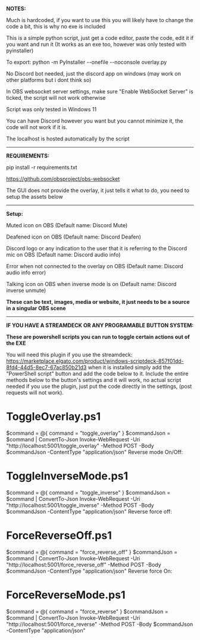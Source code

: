 **NOTES:**

Much is hardcoded, if you want to use this you will likely have to change the code a bit, this is why no exe is included

This is a simple python script, just get a code editor, paste the code, edit it if you want and run it (It works as an exe too, however was only tested with pyinstaller)

To export: python -m PyInstaller --onefile --noconsole overlay.py

No Discord bot needed, just the discord app on windows (may work on other platforms but i dont think so)

In OBS websocket server settings, make sure "Enable WebSocket Server" is ticked, the script will not work otherwise

Script was only tested in Windows 11

You can have Discord however you want but you cannot minimize it, the code will not work if it is.

The localhost is hosted automatically by the script

-------------

**REQUIREMENTS:**

pip install -r requirements.txt

https://github.com/obsproject/obs-websocket

The GUI does not provide the overlay, it just tells it what to do, you need to setup the assets below

------------------------
**Setup:**

Muted icon on OBS (Default name: Discord Mute)

Deafened icon on OBS (Default name: Discord Deafen)

Discord logo or any indication to the user that it is referring to the Discord mic on OBS (Default name: Discord audio info)

Error when not connected to the overlay on OBS (Default name: Discord audio info error)

Talking icon on OBS when inverse mode is on (Default name: Discord inverse unmute)

**These can be text, images, media or website, it just needs to be a source in a singular OBS scene**

------------------------

**IF YOU HAVE A STREAMDECK OR ANY PROGRAMABLE BUTTON SYSTEM:**

**These are powershell scripts you can run to toggle certain actions out of the EXE**

You will need this plugin if you use the streamdeck: https://marketplace.elgato.com/product/windows-scriptdeck-857f01dd-8fd4-44d5-8ec7-67ac850b21d3 when it is installed simply add the "PowerShell script" button and add the code below to it. Include the entire methods below to the button's settings and it will work, no actual script needed if you use the plugin, just put the code directly in the settings, (post requests will not work).

# ToggleOverlay.ps1
$command = @{
    command = "toggle_overlay"
}
$commandJson = $command | ConvertTo-Json
Invoke-WebRequest -Uri "http://localhost:5001/toggle_overlay" -Method POST -Body $commandJson -ContentType "application/json"
Reverse mode On/Off:
# ToggleInverseMode.ps1
$command = @{
    command = "toggle_inverse"
}
$commandJson = $command | ConvertTo-Json
Invoke-WebRequest -Uri "http://localhost:5001/toggle_inverse" -Method POST -Body $commandJson -ContentType "application/json"
Reverse force off:
# ForceReverseOff.ps1
$command = @{
    command = "force_reverse_off"
}
$commandJson = $command | ConvertTo-Json
Invoke-WebRequest -Uri "http://localhost:5001/force_reverse_off" -Method POST -Body $commandJson -ContentType "application/json"
Reverse force On:
# ForceReverseMode.ps1
$command = @{
    command = "force_reverse"
}
$commandJson = $command | ConvertTo-Json
Invoke-WebRequest -Uri "http://localhost:5001/force_reverse" -Method POST -Body $commandJson -ContentType "application/json"

